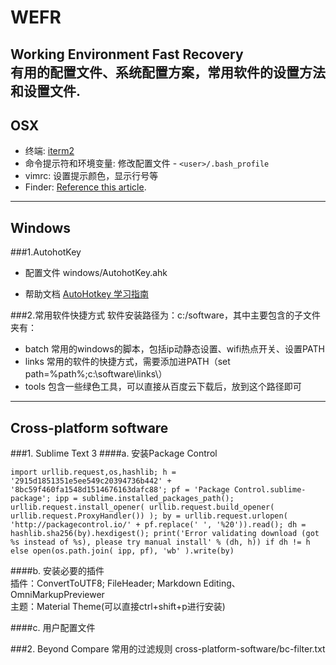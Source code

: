 # WEFR
Working Environment Fast Recovery    
有用的配置文件、系统配置方案，常用软件的设置方法和设置文件.
------

## OSX
+ 终端: [iterm2](https://www.iterm2.com/downloads.html "Download iterm2")
+ 命令提示符和环境变量: 修改配置文件 - `<user>/.bash_profile`
+ vimrc: 设置提示颜色，显示行号等 
+ Finder: [Reference this article](http://blog.csdn.net/joeblackzqq/article/details/38906697 "Config your finder").
------

## Windows
###1.AutohotKey
+ 配置文件
windows/AutohotKey.ahk

+ 帮助文档
[AutoHotkey 学习指南](https://xbeta.info/autohotkey-guide-2.htm "AutoHotkey 学习指南")

###2.常用软件快捷方式
软件安装路径为：c:/software，其中主要包含的子文件夹有：
+ batch
常用的windows的脚本，包括ip动静态设置、wifi热点开关、设置PATH
+ links
常用的软件的快捷方式，需要添加进PATH（set path=%path%;c:\software\links\）
+ tools
包含一些绿色工具，可以直接从百度云下载后，放到这个路径即可



-------

## Cross-platform software
###1. Sublime Text 3
####a. 安装Package Control    
```
import urllib.request,os,hashlib; h = '2915d1851351e5ee549c20394736b442' + '8bc59f460fa1548d1514676163dafc88'; pf = 'Package Control.sublime-package'; ipp = sublime.installed_packages_path(); urllib.request.install_opener( urllib.request.build_opener( urllib.request.ProxyHandler()) ); by = urllib.request.urlopen( 'http://packagecontrol.io/' + pf.replace(' ', '%20')).read(); dh = hashlib.sha256(by).hexdigest(); print('Error validating download (got %s instead of %s), please try manual install' % (dh, h)) if dh != h else open(os.path.join( ipp, pf), 'wb' ).write(by)
```

####b. 安装必要的插件    
插件：ConvertToUTF8; FileHeader; Markdown Editing、OmniMarkupPreviewer    
主题：Material Theme(可以直接ctrl+shift+p进行安装)

####c. 用户配置文件

###2. Beyond Compare
常用的过滤规则
cross-platform-software/bc-filter.txt


